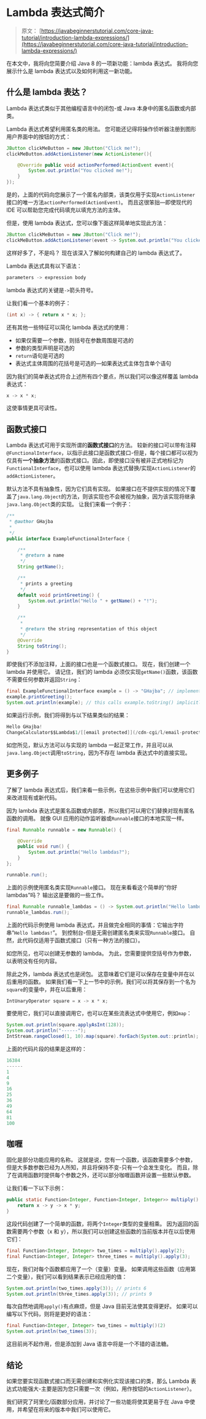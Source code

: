 # Lambda 表达式简介

> 原文： [https://javabeginnerstutorial.com/core-java-tutorial/introduction-lambda-expressions/](https://javabeginnerstutorial.com/core-java-tutorial/introduction-lambda-expressions/)

在本文中，我将向您简要介绍 Java 8 的一项新功能：lambda 表达式。 我将向您展示什么是 lambda 表达式以及如何利用这一新功能。

## 什么是 lambda 表达？

Lambda 表达式类似于其他编程语言中的闭包-或 Java 本身中的匿名函数或内部类。

Lambda 表达式希望利用匿名类的用法。 您可能还记得将操作侦听器注册到图形用户界面中的按钮的方式：

```java
JButton clickMeButton = new JButton("Click me!");
clickMeButton.addActionListener(new ActionListener(){

    @Override public void actionPerformed(ActionEvent event){
        System.out.println("You clicked me!");
    }
});
```

是的，上面的代码向您展示了一个匿名内部类，该类仅用于实现`ActionListener`接口的唯一方法`actionPerformed(ActionEvent)`。 而且这很笨拙—即使现代的 IDE 可以帮助您完成代码填充以填充方法的主体。

但是，使用 lambda 表达式，您可以像下面这样简单地实现此方法：

```java
JButton clickMeButton = new JButton("Click me!");
clickMeButton.addActionListener(event -> System.out.println("You clicked me!"));
```

这样好多了，不是吗？ 现在该深入了解如何构建自己的 lambda 表达式了。

Lambda 表达式具有以下语法：

```java
parameters -> expression body
```

lambda 表达式的关键是`->`箭头符号。

让我们看一个基本的例子：

```java
(int x) -> { return x * x; };
```

还有其他一些特征可以简化 lambda 表达式的使用：

*   如果仅需要一个参数，则括号在参数周围是可选的
*   参数的类型声明是可选的
*   `return`语句是可选的
*   表达式主体周围的花括号是可选的—如果表达式主体包含单个语句

因为我们的简单表达式符合上述所有四个要点，所以我们可以像这样覆盖 lambda 表达式：

```java
x -> x * x;
```

这使事情更具可读性。

## 函数式接口

Lambda 表达式可用于实现所谓的**函数式接口**的方法。 较新的接口可以带有注释`@FunctionalInterface`，以指示此接口是函数式接口-但是，每个接口都可以视为仅具有**一个抽象方法**的函数式接口。因此，即使接口没有被非正式地标记为`FunctionalInterface`，也可以使用 lambda 表达式替换/实现`ActionListener`的`addActionListener`。

默认方法不具有抽象性，因为它们具有实现。 如果接口在不提供实现的情况下覆盖了`java.lang.Object`的方法，则该实现也不会被视为抽象，因为该实现将继承`java.lang.Object`类的实现。 让我们来看一个例子：

```java
/**
 * @author GHajba
 *
 */
public interface ExampleFunctionalInterface {

    /**
     * @return a name
     */
    String getName();

    /**
     * prints a greeting
     */
    default void printGreeting() {
        System.out.println("Hello " + getName() + "!");
    }

    /**
     *
     * @return the string representation of this object
     */
    @Override
    String toString();
}
```

即使我们不添加注释，上面的接口也是一个函数式接口。 现在，我们创建一个 lambda 并使用它。 请记住，我们的 lambda 必须仅实现`getName()`函数，该函数不需要任何参数并返回`String`：

```java
final ExampleFunctionalInterface example = () -> "GHajba"; // implements the getName() function
example.printGreeting();
System.out.println(example); // this calls example.toString() implicitly
```

如果运行示例，我们将得到与以下结果类似的结果：

```java
Hello GHajba!
ChangeCalculator$$Lambda$1/[[email protected]](/cdn-cgi/l/email-protection)
```

如您所见，默认方法可以与实现的 lambda 一起正常工作，并且可以从`java.lang.Object`调用`toString`，因为不存在 lambda 表达式中的直接实现。

## 更多例子

了解了 lambda 表达式后，我们来看一些示例，在这些示例中我们可以使用它们来改进现有或新代码。

因为 lambda 表达式是匿名函数或内部类，所以我们可以用它们替换对现有匿名函数的调用。 就像 GUI 应用的动作监听器或`Runnable`接口的本地实现一样。

```java
final Runnable runnable = new Runnable() {

    @Override
    public void run() {
        System.out.println("Hello lambdas?");
    }
};

runnable.run();
```

上面的示例使用匿名类实现`Runnable`接口。 现在来看看这个简单的“你好 lambdas”吗？ 输出这是要做的一些工作。

```java
final Runnable runnable_lambdas = () -> System.out.println("Hello lambdas!");
runnable_lambdas.run();
```

上面的代码示例使用 lambda 表达式，并且做完全相同的事情：它输出字符串“`Hello lambdas!`”。 到控制台-但是无需创建匿名类来实现`Runnable`接口。 自然，此代码仅适用于函数式接口（只有一种方法的接口）。

如您所见，也可以创建无参数的 lambda。 为此，您需要提供空括号作为参数，以表明没有任何内容。

除此之外，lambda 表达式也是闭包。 这意味着它们是可以保存在变量中并在以后重用的函数。 如果我们看一下上一节中的示例，我们可以将其保存到一个名为`square`的变量中，并在以后重用：

```java
IntUnaryOperator square = x -> x * x;
```

要使用它，我们可以直接调用它，也可以在某些流表达式中使用它，例如`map`：

```java
System.out.println(square.applyAsInt(128));
System.out.println("------");
IntStream.rangeClosed(1, 10).map(square).forEach(System.out::println);
```

上面的代码片段的结果是这样的：

```java
16384
------
1
4
9
16
25
36
49
64
81
100
```

## 咖喱

固化是部分功能应用的名称。 这就是说，您有一个函数，该函数需要多个参数，但是大多数参数已经为人所知，并且将保持不变-只有一个会发生变化。 而且，除了在调用函数时提供每个参数之外，还可以部分咖喱函数并设置一些默认参数。

让我们看一下以下示例：

```java
public static Function<Integer, Function<Integer, Integer>> multiply() {
    return x -> y -> x * y;
}
```

这段代码创建了一个简单的函数，将两个`Integer`类型的变量相乘。 因为返回的函数需要两个参数（x 和 y），所以我们可以创建这些函数的当前版本并在以后使用它们：

```java
final Function<Integer, Integer> two_times = multiply().apply(2);
final Function<Integer, Integer> three_times = multiply().apply(3);
```

现在，我们对每个函数都应用了一个（变量）变量。 如果调用这些函数（应用第二个变量），我们可以看到结果表示已经应用的值：

```java
System.out.println(two_times.apply(3)); // prints 6
System.out.println(three_times.apply(3)); // prints 9
```

每次自然地调用`apply()`有点麻烦，但是 Java 目前无法使其变得更好。 如果可以编写以下代码，则将是更好的语法：

```java
final Function<Integer, Integer> two_times = multiply()(2)
System.out.println(two_times(3));
```

这目前尚不起作用，但是添加到 Java 语言中将是一个不错的语法糖。

## 结论

如果您要实现函数式接口而无需创建和实例化实现该接口的类，那么 Lambda 表达式功能强大-主要是因为您只需要一次（例如，用作按钮的`ActionListener`）。

我们研究了珂里化/函数部分应用，并讨论了一些功能将使其更易于在 Java 中使用，并希望在将来的版本中我们可以使用它。